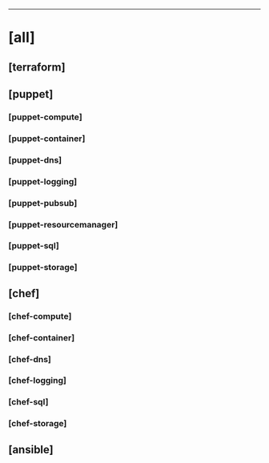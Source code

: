 <!-- A summary of the changes in this commit goes here -->


<!--
Changes per downstream repository.  For each repository that you
expect to have changed, find the [tag] and write your commit
message beneath it.  More-specific tags replace less-specific tags.
For example, if you provide a message under [all], a message under
[puppet], and a message under [puppet-dns], the Terraform repository
will have the resulting commit made using the [all] message, the
Puppet Compute repository will have its commit made using [puppet],
and the Puppet DNS repository will have its commit made using
[puppet-dns].  You can delete unused tags, but you don't need to.

The structure of the PR body is important to our CI system!
The comments can be deleted, but if you want to make the downstream
commits sensible, you'll need to leave the dashed line separating
this PR's changes from the commit messages for downstream commits.
-->

-----------------------------------------------------------------
# [all]
## [terraform]
## [puppet]
### [puppet-compute]
### [puppet-container]
### [puppet-dns]
### [puppet-logging]
### [puppet-pubsub]
### [puppet-resourcemanager]
### [puppet-sql]
### [puppet-storage]
## [chef]
### [chef-compute]
### [chef-container]
### [chef-dns]
### [chef-logging]
### [chef-sql]
### [chef-storage]
## [ansible]
